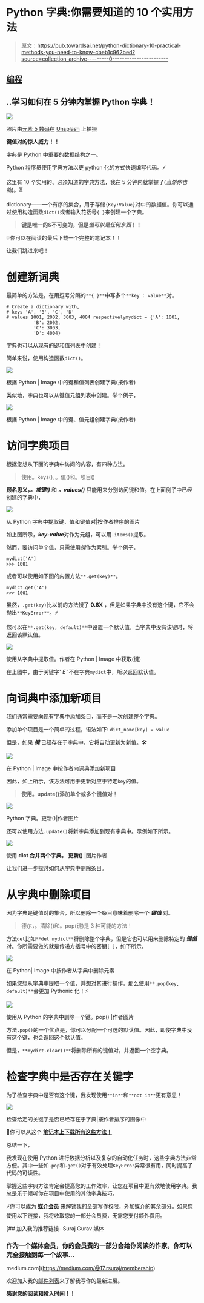 # Python 字典:你需要知道的 10 个实用方法

> 原文：<https://pub.towardsai.net/python-dictionary-10-practical-methods-you-need-to-know-cbeb1c962bed?source=collection_archive---------0----------------------->

## [编程](https://towardsai.net/p/category/programming)

## ..学习如何在 5 分钟内掌握 Python 字典！

![](img/432fedfc0f2976a3f9ef01c8f5553506.png)

照片由[元素 5 数码](https://unsplash.com/@element5digital?utm_source=unsplash&utm_medium=referral&utm_content=creditCopyText)在 [Unsplash](https://unsplash.com/?utm_source=unsplash&utm_medium=referral&utm_content=creditCopyText) 上拍摄

**键值对的惊人威力！！**

字典是 Python 中重要的数据结构之一。

Python 程序员使用字典方法以更 python 化的方式快速编写代码。⚡

这里有 10 个实用的、必须知道的字典方法，我在 5 分钟内就掌握了(*当然你也能*)。⏳

dictionary——一个有序的集合，用于存储`{Key:Value}`对中的数据值。你可以通过使用构造函数`dict()`或者输入花括号`{ }`来创建一个字典。

> **键是唯一的&不可变的，但是*值可以是任何东西*！！**

💡你可以在阅读的最后下载一个完整的笔记本！！

让我们跳进来吧！

# 创建新词典

最简单的方法是，在用逗号分隔的`**{ }**`中写多个`**key : value**`对。

```
# Create a dictionary with,
# keys 'A', 'B', 'C', 'D'
# values 1001, 2002, 3003, 4004 respectivelymydict = {'A': 1001,
          'B': 2002,
          'C': 3003,
          'D': 4004}
```

字典也可以从现有的键和值列表中创建！

简单来说，使用构造函数`dict()`。

![](img/359d8accf995b3ade03cc1f3e5920f2c.png)

根据 Python | Image 中的键和值列表创建字典(按作者)

类似地，字典也可以从键值元组列表中创建。举个例子，

![](img/eb7bd11e6c5ddbacefb0c81f188bdad4.png)

根据 Python | Image 中的键、值元组创建字典(按作者)

# 访问字典项目

根据您想从下面的字典中访问的内容，有四种方法。

> 使用。keys()，。值()和。项目()

**顾名思义，*。按键()*** 和 ***。values()*** 只能用来分别访问键和值。在上面例子中已经创建的字典中，

![](img/821c1c3476f99894e012805f8f8bac0c.png)

从 Python 字典中提取键、值和键值对|按作者排序的图片

如上图所示，***key-value***对作为元组，可以用`.items()`提取。

然而，要访问单个值，只需使用*键*作为索引。举个例子，

```
mydict['A']
>>> 1001
```

或者可以使用如下图的内置方法`**.get(key)**`。

```
mydict.get('A')
>>> 1001
```

虽然，`.get(key)`比以前的方法慢了 **0.6X** ，但是如果字典中没有这个键，它不会抛出`**KeyError**`。⚡

您可以在`**.get(key, default)**`中设置一个默认值，当字典中没有该键时，将返回该默认值。

![](img/a67a9f461eb8d9edf11111910f26a77e.png)

使用从字典中提取值。作者在 Python | Image 中获取(键)

在上图中，由于关键字' *E* '不在字典`mydict`中，所以返回默认值。

# 向词典中添加新项目

我们通常需要向现有字典中添加条目，而不是一次创建整个字典。

添加单个项目是一个简单的过程，语法如下:
`dict_name[key] = value`

但是，如果 ***键*** 已经存在于字典中，它将自动更新为新值。🛠️

![](img/a5b6aa82abdb10dba4981a88ab7c7502.png)

在 Python | Image 中按作者向词典添加新项目

因此，如上所示，该方法可用于更新对应于特定`key`的值。

> **使用。update()添加单个或多个键值对！**

![](img/d1d4935b3dac1f236177e2d92c08c171.png)

Python 字典。更新()|作者图片

还可以使用方法`.update()`将新字典添加到现有字典中。示例如下所示。

![](img/d04a0ee2379012a00463e505e469bccf.png)

使用 **dict 合并两个字典。** **更新()** |图片作者

让我们进一步探讨如何从字典中删除条目。

# 从字典中删除项目

因为字典是键值对的集合，所以删除一个条目意味着删除一个 ***键值*** 对。

> 德尔，。清除()和。pop(键)是 3 种可能的方法！

方法`del`比如`**del mydict**`将删除整个字典，但是它也可以用来删除特定的 ***键值*** 对。你所需要做的就是传递方括号中的密钥`[ ]`，如下所示。

![](img/aa9a099c91db52c5c3b956be6cdbc791.png)

在 Python| Image 中按作者从字典中删除元素

如果您想从字典中提取一个值，并想对其进行操作，那么使用`**.pop(key, default)**`会更加 Pythonic 化！⚡

![](img/6cfb450aa296986d9ef30bcfdf2e82fd.png)

使用从 Python 的字典中删除一个键。pop() |作者图片

方法`.pop()`的一个优点是，你可以分配一个可选的默认值。因此，即使字典中没有这个键，也会返回这个默认值。

但是，`**mydict.clear()**`将删除所有的键值对，并返回一个空字典。

# 检查字典中是否存在关键字

为了检查字典中是否有这个键，我发现使用`**in**`和`**not in**`更有意思！

![](img/26d4d752acd442cb0dd5f4ffb3411486.png)

检查给定的关键字是否已经存在于字典|按作者排序的图像中

🎯你可以从这个 [**笔记本上下载所有这些方法！**](https://github.com/17rsuraj/data-curious/blob/master/TowardsDataScience/MasterPythonDictionary.ipynb)

总结一下，

我发现在使用 Python 进行数据分析以及复杂的自动化任务时，这些字典方法非常方便。其中一些如`.pop`和`.get()`对于有效处理`KeyError`异常很有用，同时提高了代码的可读性。

掌握这些字典方法肯定会提高您的工作效率，让您在项目中更有效地使用字典。我总是乐于倾听你在项目中使用的其他字典技巧。

⚡你可以成为 [**媒介会员**](https://medium.com/@17.rsuraj/membership) 来解锁我的全部写作权限，外加媒介的其余部分。如果您使用以下链接，我将收取您的一部分会员费，无需您支付额外费用。

[](https://medium.com/@17.rsuraj/membership) [## 加入我的推荐链接- Suraj Gurav 媒体

### 作为一个媒体会员，你的会员费的一部分会给你阅读的作家，你可以完全接触到每一个故事…

medium.com](https://medium.com/@17.rsuraj/membership) 

欢迎加入我的[邮件列表](https://medium.com/subscribe/@17.rsuraj)来了解我写作的最新进展。

**感谢您的阅读和投入时间！！**